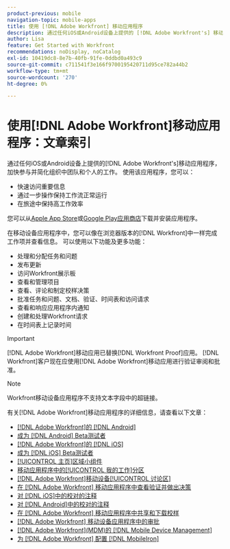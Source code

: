 ```yaml
---
product-previous: mobile
navigation-topic: mobile-apps
title: 使用 [!DNL Adobe Workfront] 移动应用程序
description: 通过任何iOS或Android设备上提供的 [!DNL Adobe Workfront's] 移动应用程序，加快参与并简化组织中团队和个人的工作。
author: Lisa
feature: Get Started with Workfront
recommendations: noDisplay, noCatalog
exl-id: 10419dc8-8e7b-40fb-91fe-0ddbd0a493c9
source-git-commit: c711541f3e166f9700195420711d95ce782a44b2
workflow-type: tm+mt
source-wordcount: '270'
ht-degree: 0%

---
```


# 使用[!DNL Adobe Workfront]移动应用程序：文章索引

<!-- Audited: 2/2024 -->

通过任何iOS或Android设备上提供的[!DNL Adobe Workfront's]移动应用程序，加快参与并简化组织中团队和个人的工作。 使用该应用程序，您可以：

* 快速访问重要信息
* 通过一步操作保持工作流正常运行
* 在旅途中保持高工作效率

您可以从[Apple App Store](https://apps.apple.com/us/app/adobe-workfront/id1033282981)或[Google Play应用商店](https://play.google.com/store/apps/details?id=com.workfront.android.aware)下载并安装应用程序。

在移动设备应用程序中，您可以像在浏览器版本的[!DNL Workfront]中一样完成工作项并查看信息。 可以使用以下功能及更多功能：

* 处理和分配任务和问题
* 发布更新
* 访问Workfront展示板
* 查看和管理项目
* 查看、评论和制定校样决策
* 批准任务和问题、文档、验证、时间表和访问请求
* 查看和响应应用程序内通知
* 创建和处理Workfront请求
* 在时间表上记录时间

>[!IMPORTANT]
>
>[!DNL Adobe Workfront]移动应用已替换[!DNL Workfront Proof]应用。 [!DNL Workfront]客户现在应使用[!DNL Adobe Workfront]移动应用进行验证审阅和批准。

>[!NOTE]
>
>Workfront移动设备应用程序不支持文本字段中的超链接。

有关[!DNL Adobe Workfront]移动应用程序的详细信息，请查看以下文章：

* [[!DNL Adobe Workfront]的 [!DNL Android]](../../../workfront-basics/mobile-apps/using-the-workfront-mobile-app/workfront-for-android.md)
* [成为 [!DNL Android] Beta测试者](../../../workfront-basics/mobile-apps/using-the-workfront-mobile-app/android-beta-tester.md)
* [[!DNL Adobe Workfront]的 [!DNL iOS]](../../../workfront-basics/mobile-apps/using-the-workfront-mobile-app/workfront-for-ios.md)
* [成为 [!DNL iOS] Beta测试者](../../../workfront-basics/mobile-apps/using-the-workfront-mobile-app/ios-beta-tester.md)
* [[!UICONTROL 主页]区域小组件](../../../workfront-basics/mobile-apps/using-the-workfront-mobile-app/home-area-widgets-mobile.md)
* [移动应用程序中的[!UICONTROL 我的工作]分区](../../../workfront-basics/mobile-apps/using-the-workfront-mobile-app/my-work-section-mobile.md)
* [[!DNL Adobe Workfront]移动设备[!UICONTROL 讨论区]](/help/quicksilver/workfront-basics/mobile-apps/using-the-workfront-mobile-app/mobile-boards.md)
* [在 [!DNL Adobe Workfront] 移动应用程序中查看验证并做出决策](../../../workfront-basics/mobile-apps/using-the-workfront-mobile-app/work-with-proofs-in-mobile-app.md)
* [对 [!DNL iOS]中的校对的注释](../../../workfront-basics/mobile-apps/using-the-workfront-mobile-app/comment-on-proofs-ios.md)
* [对 [!DNL Android]中的校对的注释](../../../workfront-basics/mobile-apps/using-the-workfront-mobile-app/comment-on-proofs-android.md)
* [在 [!DNL Adobe Workfront] 移动应用程序中共享和下载校样](../../../workfront-basics/mobile-apps/using-the-workfront-mobile-app/share-proofs-mobile.md)
* [ [!DNL Adobe Workfront] 移动设备应用程序中的审批](../../../workfront-basics/mobile-apps/using-the-workfront-mobile-app/approvals-in-mobile-app.md)
* [[!DNL Adobe Workfront]&#x200B;(MDM)的 [!DNL Mobile Device Management] ](../../../workfront-basics/mobile-apps/using-the-workfront-mobile-app/wf-mdm.md)
* [为 [!DNL Adobe Workfront] 配置 [!DNL MobileIron]](../../../workfront-basics/mobile-apps/using-the-workfront-mobile-app/wf-mobileiron-configs.md)


